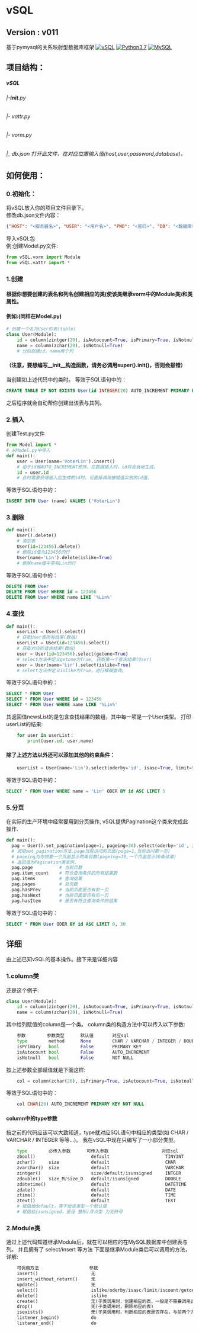 # vSQL
## Version : v011
基于pymysql的关系映射型数据库框架
[![vSQL](https://github.com/VoterLin/vSQL)](https://github.com/VoterLin/vSQL/)
[![Python3.7](https://www.mysql.com)](https://pypi.python.org/pypi/pubnub/)
[![MySQL](https://www.python.org)](https://www.python.org)

## 项目结构：

##### vSQL
###### |-__init__.py
###### |- vattr.py
###### |- vorm.py
###### |_ db.json 打开此文件，在对应位置输入值(host,user,password,database)。


## 如何使用：
### 0.初始化：
  将vSQL放入你的项目文件目录下。<br>
  修改db.json文件内容： <br>
```json
{"HOST": "<服务器名>", "USER": "<用户名>", "PWD": "<密码>", "DB": "<数据库名>"}
```
  导入vSQL包<br>
  例:创建Model.py文件:<br>
```python
from vSQL.vorm import Module
from vSQL.vattr import *
```
### 1.创建
####  根据你想要创建的表名和列名创建相应的类(使该类继承vorm中的Module类)和类属性。
####  例如:(同样在Model.py)
```python
# 创建一个名为User的表(table)
class User(Module):
    id = column(zintger(20), isAutocount=True, isPrimary=True, isNotnull=True)
    name = column(zchar(20), isNotnull=True)
    # 分别创建id，name两个列
```
#### （注意，要想编写__init__构造函数，请务必调用super().__init__()，否则会报错）
  当创建如上述代码中的类时。
  等效于SQL语句中的：
```sql
CREATE TABLE IF NOT EXISTS User(id INTEGER(20) AUTO_INCREMENT PRIMARY KEY NOT NULL, name CHAR(20) NOT NULL)
```
  之后程序就会自动帮你创建出该表与其列。
### 2.插入
  创建Test.py文件
```python
from Model import *
# 从Model.py中导入
def main():
    user = User(name='VoterLin').insert()
    # 由于id被AUTO_INCREMENT修饰，在数据插入时，id将会自动生成。
    id = user.id
    # 此时需要获得插入后生成的id时，可直接调用被赋值实例的id值。
```
  等效于SQL语句中的：
```sql
INSERT INTO User (name) VALUES ('VoterLin')
```
### 3.删除
```python
def main():
    User().delete()
    # 清空表
    User(id=123456).delete()
    # 删除id值为123456的行
    User(name='Lin').delete(islike=True)
    # 删除name值中带有Lin的行
```
  等效于SQL语句中的：
```sql
DELETE FROM User
DELETE FROM User WHERE id = 123456
DELETE FROM User WHERE name LIKE '%Lin%'
```
### 4.查找
```python
def main():
    userList = User().select()
    # 获取User表所有结果(数组)
    userList = User(id=123456).select()
    # 获取对应的查询结果(数组)
    user = User(id=123456).select(getone=True)
    # select方法中定义getone为True, 获取第一个查询结果(User)
    user = User(name='Lin').select(islike=True)
    # select方法中定义islike为True，进行模糊查询。
```
  等效于SQL语句中的：
```sql
SELECT * FROM User
SELECT * FROM User WHERE id = 123456
SELECT * FROM User WHERE name LIKE '%Lin%'
```
  其返回值newsList的是包含查找结果的数组，其中每一项是一个User类型。
  打印userList的结果:
```python
    for user in userList：
        print(user.id, user.name)
```
#### 除了上述方法以外还可以添加其他的约束条件：
```python
    userList = User(name='Lin').select(oderby='id', isasc=True, limit=5)
```
  等效于SQL语句中的：
```sql
SELECT * FROM User WHERE name = 'Lin' ODER BY id ASC LIMIT 5
```
### 5.分页
  在实际的生产环境中经常要用到分页操作, vSQL提供Pagination这个类来完成此操作.<br>
```python
def main():
  pag = User().set_pagination(page=1, pageing=30).select(oderby='id', isasc=True)
  # 调用set_pagination方法.page当前访问的页面(page=1,当前访问第一页) 
  # pageing为你想要一个页面显示的条目数(pageing=30,一个页面显示30条结果)
  # 返回值为Pagination类实例. 
  pag.page          # 当前页数
  pag.item_count    # 符合查询条件的所有结果数
  pag.items         # 查询结果
  pag.pages         # 总页数
  pag.hasPrev       # 当前页面是否有前一页
  pag.hasNext       # 当前页面是否有后一页
  pag.hasItem       # 是否有符合查询条件的结果
```
  等效于SQL语句中的：
```sql
SELECT * FROM User ODER BY id ASC LIMIT 0, 30
```
## 详细
  由上述已知vSQL的基本操作。接下来是详细内容
### 1.column类
  还是这个例子:
```python
class User(Module):
    id = column(zintger(20), isAutocount=True, isPrimary=True, isNotnull=True)
    name = column(zchar(20), isNotnull=True)
```
  其中给列赋值的column是一个类。
  column类的构造方法中可以传入以下参数:

```python
    参数        参数类型      默认值       对应sql
    type        method      None        CHAR / VARCHAR / INTEGER / DOUBLE / DATETIME / DATE / TIME
    isPrimary   bool        False       PRIMARY KEY
    isAutocount bool        False       AUTO_INCREMENT
    isNotnull   bool        False       NOT NULL
```
  按上述参数全部赋值就是下面这样:
```python
    col = column(zchar(20), isPrimary=True, isAutocount=True, isNotnull=True)
```
  等效于SQL语句中的：
```sql
    col CHAR(20) AUTO_INCREMENT PRIMARY KEY NOT NULL
```
#### column中的type参数
  按之前的代码应该可以大致知道，type就对应SQL语句中相应的类型(如 CHAR / VARCHAR / INTEGER 等等...)。
  我在vSQL中现在只编写了一小部分类型。
```python
    type        必传入参数      可传入参数                    对应sql
    zbool()                     default                     TINYINT
    zchar()     size            default                     CHAR
    zvarchar()  size            default                     VARCHAR
    zintger()                   size/default/isunsigned     INTGER
    zdouble()   size_M/size_D   default/isunsigned          DOUBLE
    zdatetime()                 default                     DATETIME
    zdate()                     default                     DATE
    ztime()                     default                     TIME
    ztext()                     default                     TEXT
    # 赋值给default，等于给该类型一个默认值
    # 赋值给isunsigned，是设 整形/浮点型 为无符号
```
### 2.Module类
  通过上述代码知道继承Module后，就在可以相应的在MySQL数据库中创建表与列。
  并且拥有了 select/insert 等方法
  下面是继承Module类后可以调用的方法，详解:
```python
    可调用方法                   参数
    insert()                    无
    insert_without_return()     无
    update()                    无
    select()                    islike/oderby/isasc/limit/iscount/getone
    delete()                    islike
    create()                    无(子类调用时，创建相应的表，一般是不需要调用此方法的，可以与drop()配合使用)
    drop()                      无(子类调用时，删除相应的表)
    isexists()                  无(子类调用时，判断相应的表是否存在，与前两个方法配合使用)
    listener_begin()            do
    listener_end()              do
```
